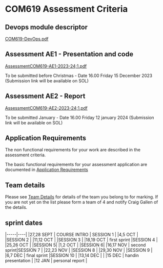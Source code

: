 # COM619 Assessment Criteria

## Devops module descriptor

[COM619-DevOps.pdf](../Assessment/COM619-DevOps.pdf)

## Assessment AE1 - Presentation and code

[AssessmentCOM619-AE1-2023-24;1.pdf](../Assessment/AssessmentCOM619-AE1-2023-24;1.pdf)

To be submitted before Christmas - Date 16.00 Friday 15 December 2023 (Submission link will be available on SOL)

## Assessment AE2 - Report

[AssessmentCOM619-AE2-2023-24;1.pdf](../Assessment/AssessmentCOM619-AE2-2023-24;1.pdf)

To be submitted January - Date 16.00 Friday 12 january 2024  (Submission link will be available on SOL)

## Application Requirements

The non functional requirements for your work are described in the assessment criteria.

The basic functional requirements for your assessment application are documented in [Application Requirements](../Assessment/requirements.md)

## Team details

Please see [Team Details](../Assessment/Teams.md) for details of the team you belong to for marking. 
If you are not yet on the list please form a team of 4 and notify Craig Gallen of the details.

## sprint dates

|-----|----|
|27,28 SEPT  | COURSE INTRO  | SESSION 1 |
|4,5 OCT  |   |SESSION 2 |
|11,12 OCT  |   |SESSION 3 |
|18,19 OCT  | first sprint  |SESSION 4 |
|25,26 OCT  |   |SESSION 5|
|1,2 OCT  |   |SESSION 6|
|16,17 NOV | second sprint|SESSION 7 |
|22,23 NOV  |   |SESSION 8 |
|29,30 NOV  |   |SESSION 9 |
|6,7 DEC  | final sprint |SESSION 10 |
|13,14 DEC  |   |
|15 DEC | handin presentation |
|12 JAN | personal report |


